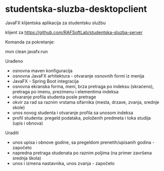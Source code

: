 # studentska-sluzba-desktopclient
JavaFX klijentska aplikacija za studentsku službu

klijent za https://github.com/RAFSoftLab/studentska-sluzba-server 

Komanda za pokretanje:

mvn clean javafx:run 


Urađeno

- osnovna maven konfiguracija
- osnovna JavaFX arhitektura - otvaranje osnovnih formi iz menija
- JavaFX - Spring Boot integracija
- osnovna ekranska forma, meni,  brza pretraga po indeksu (skraćeno), pretraga po imenu, prezimenu i elementima indeksa
- otvaranje profila studenta posle pretrage
- okvir za rad sa raznim vrstama sifarnika (mesta, drzave, zvanja, srednje skole)
- unos novog studenta i otvaranje profila sa unosom indeksa
- profil studenta: pregeld podataka, položenih predmeta i toka studija (upis i obnova)

Uraditi

- unos upisa i obnove godine, sa pregeldom prenetih/upisanih godina - započeto
- napredna pretraga studenata po raznim poljima (na primer završena srednja škola)
- unos i izmena nastavnika, unos zvanja - započeto



